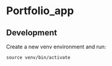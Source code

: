 # Portfolio_app


## Development

Create a new venv environment and run:

```
source venv/bin/activate
```
